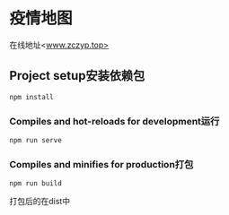 # 疫情地图

在线地址<www.zczyp.top>

## Project setup安装依赖包
```
npm install
```

### Compiles and hot-reloads for development运行
```
npm run serve
```

### Compiles and minifies for production打包
```
npm run build
```

打包后的在dist中
